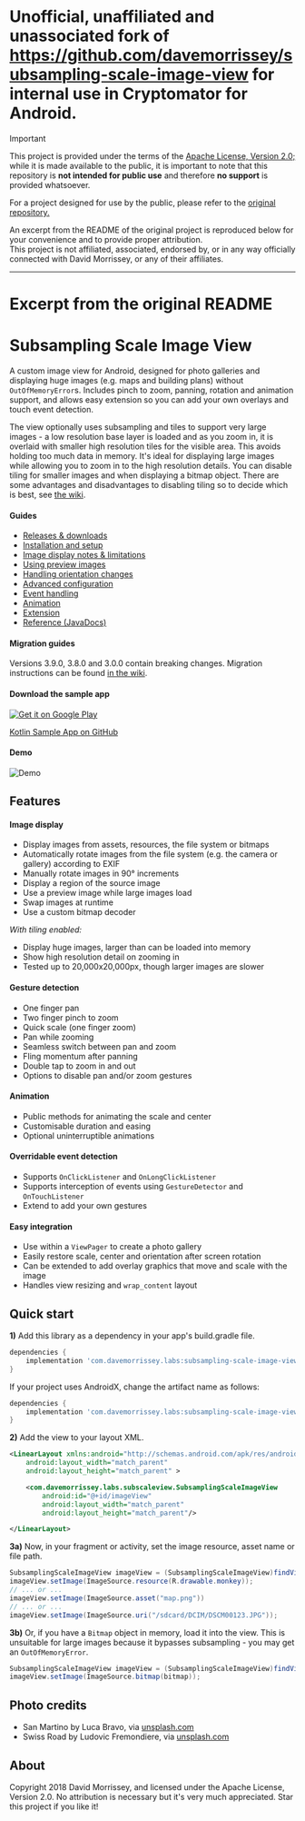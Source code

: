 # Unofficial, unaffiliated and unassociated fork of https://github.com/davemorrissey/subsampling-scale-image-view for internal use in Cryptomator for Android.

> [!IMPORTANT]  
> This project is provided under the terms of the [Apache License, Version 2.0;](LICENSE) while it is made available to the public,
> it is important to note that this repository is **not intended for public use** and therefore **no support** is provided whatsoever.
>
> For a project designed for use by the public, please refer to the [original repository.](https://github.com/davemorrissey/subsampling-scale-image-view)
>
> An excerpt from the README of the original project is reproduced below for your convenience and to provide proper attribution.  
> This project is not affiliated, associated, endorsed by, or in any way officially connected with David Morrissey, or any of their affiliates.

---

# Excerpt from the original README

Subsampling Scale Image View
===========================

A custom image view for Android, designed for photo galleries and displaying huge images (e.g. maps and building plans) without `OutOfMemoryError`s. Includes pinch to zoom, panning, rotation and animation support, and allows easy extension so you can add your own overlays and touch event detection.

The view optionally uses subsampling and tiles to support very large images - a low resolution base layer is loaded and as you zoom in, it is overlaid with smaller high resolution tiles for the visible area. This avoids holding too much data in memory. It's ideal for displaying large images while allowing you to zoom in to the high resolution details. You can disable tiling for smaller images and when displaying a bitmap object. There are some advantages and disadvantages to disabling tiling so to decide which is best, see [the wiki](https://github.com/davemorrissey/subsampling-scale-image-view/wiki/02.-Displaying-images).

#### Guides

* [Releases & downloads](https://github.com/davemorrissey/subsampling-scale-image-view/releases)
* [Installation and setup](https://github.com/davemorrissey/subsampling-scale-image-view/wiki/01.-Setup)
* [Image display notes & limitations](https://github.com/davemorrissey/subsampling-scale-image-view/wiki/02.-Displaying-images)
* [Using preview images](https://github.com/davemorrissey/subsampling-scale-image-view/wiki/03.-Preview-images)
* [Handling orientation changes](https://github.com/davemorrissey/subsampling-scale-image-view/wiki/05.-Orientation-changes)
* [Advanced configuration](https://github.com/davemorrissey/subsampling-scale-image-view/wiki/07.-Configuration)
* [Event handling](https://github.com/davemorrissey/subsampling-scale-image-view/wiki/09.-Events)
* [Animation](https://github.com/davemorrissey/subsampling-scale-image-view/wiki/08.-Animation)
* [Extension](https://github.com/davemorrissey/subsampling-scale-image-view/wiki/10.-Extension)
* [Reference (JavaDocs)](http://davemorrissey.github.io/subsampling-scale-image-view/javadoc/)

#### Migration guides

Versions 3.9.0, 3.8.0 and 3.0.0 contain breaking changes. Migration instructions can be found [in the wiki](https://github.com/davemorrissey/subsampling-scale-image-view/wiki/X.--Migration-guides).

#### Download the sample app

[![Get it on Google Play](docs/images/google_play.png)](https://play.google.com/store/apps/details?id=com.davemorrissey.labs.subscaleview.sample)

[Kotlin Sample App on GitHub](https://github.com/davemorrissey/ssiv-kotlin-sample)

#### Demo

![Demo](docs/images/demo.gif)

## Features

#### Image display

* Display images from assets, resources, the file system or bitmaps
* Automatically rotate images from the file system (e.g. the camera or gallery) according to EXIF
* Manually rotate images in 90° increments
* Display a region of the source image
* Use a preview image while large images load
* Swap images at runtime
* Use a custom bitmap decoder

*With tiling enabled:*

* Display huge images, larger than can be loaded into memory
* Show high resolution detail on zooming in
* Tested up to 20,000x20,000px, though larger images are slower

#### Gesture detection

* One finger pan
* Two finger pinch to zoom
* Quick scale (one finger zoom)
* Pan while zooming
* Seamless switch between pan and zoom
* Fling momentum after panning
* Double tap to zoom in and out
* Options to disable pan and/or zoom gestures

#### Animation

* Public methods for animating the scale and center
* Customisable duration and easing
* Optional uninterruptible animations

#### Overridable event detection
* Supports `OnClickListener` and `OnLongClickListener`
* Supports interception of events using `GestureDetector` and `OnTouchListener`
* Extend to add your own gestures

#### Easy integration
* Use within a `ViewPager` to create a photo gallery
* Easily restore scale, center and orientation after screen rotation
* Can be extended to add overlay graphics that move and scale with the image
* Handles view resizing and `wrap_content` layout

## Quick start

**1)** Add this library as a dependency in your app's build.gradle file.

```gradle
dependencies {
    implementation 'com.davemorrissey.labs:subsampling-scale-image-view:3.10.0'
}
```

If your project uses AndroidX, change the artifact name as follows:

```gradle
dependencies {
    implementation 'com.davemorrissey.labs:subsampling-scale-image-view-androidx:3.10.0'
}
```

**2)** Add the view to your layout XML.

```xml
<LinearLayout xmlns:android="http://schemas.android.com/apk/res/android"
    android:layout_width="match_parent"
    android:layout_height="match_parent" >

    <com.davemorrissey.labs.subscaleview.SubsamplingScaleImageView
        android:id="@+id/imageView"
        android:layout_width="match_parent"
        android:layout_height="match_parent"/>

</LinearLayout>
```

**3a)** Now, in your fragment or activity, set the image resource, asset name or file path.

```java
SubsamplingScaleImageView imageView = (SubsamplingScaleImageView)findViewById(id.imageView);
imageView.setImage(ImageSource.resource(R.drawable.monkey));
// ... or ...
imageView.setImage(ImageSource.asset("map.png"))
// ... or ...
imageView.setImage(ImageSource.uri("/sdcard/DCIM/DSCM00123.JPG"));
```

**3b)** Or, if you have a `Bitmap` object in memory, load it into the view. This is unsuitable for large images because it bypasses subsampling - you may get an `OutOfMemoryError`.

```java
SubsamplingScaleImageView imageView = (SubsamplingScaleImageView)findViewById(id.imageView);
imageView.setImage(ImageSource.bitmap(bitmap));
```

## Photo credits

* San Martino by Luca Bravo, via [unsplash.com](https://unsplash.com/photos/lWAOc0UuJ-A)
* Swiss Road by Ludovic Fremondiere, via [unsplash.com](https://unsplash.com/photos/3XN-BNRDUyY)

## About

Copyright 2018 David Morrissey, and licensed under the Apache License, Version 2.0. No attribution is necessary but it's very much appreciated. Star this project if you like it!
